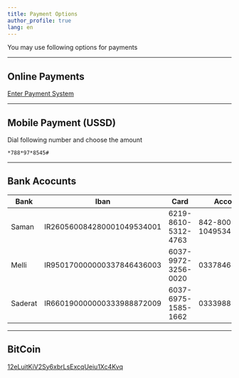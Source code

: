 ```yaml
---
title: Payment Options
author_profile: true
lang: en
---
```

You may use following options for payments

* * *

Online Payments
-----------

[Enter Payment System](https://g.omid.dev/pay)

* * *

Mobile Payment (USSD)
-------------------

Dial following number and choose the amount

  ```*788*97*8545#```

* * *

Bank Acocunts
-------------

|  Bank         |  Iban                      |  Card                | Account           |
| ------------- |----------------------------| ---------------------|-------------------|
| Saman         | IR260560084280001049534001 | 6219-8610-5312-4763  | 842-800-1049534-1 |
| Melli         | IR950170000000337846436003 | 6037-9972-3256-0020  | 0337846436003     |
| Saderat       | IR660190000000333988872009 | 6037-6975-1585-1662  | 0333988872009     |

* * *

BitCoin
--------

[12eLuitKiV2Sy6xbrLsExcqUeiu1Xc4Kvq](bitcoin:12eLuitKiV2Sy6xbrLsExcqUeiu1Xc4Kvq)
